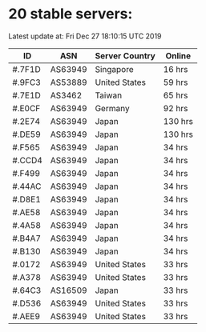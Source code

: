 # 20 stable servers:

Latest update at: Fri Dec 27 18:10:15 UTC 2019

| ID | ASN | Server Country | Online |
| -- | --- | -------------- | ------ |
| #.7F1D | AS63949 | Singapore | 16 hrs |
| #.9FC3 | AS53889 | United States | 59 hrs |
| #.7E1D | AS3462 | Taiwan | 65 hrs |
| #.E0CF | AS63949 | Germany | 92 hrs |
| #.2E74 | AS63949 | Japan | 130 hrs |
| #.DE59 | AS63949 | Japan | 130 hrs |
| #.F565 | AS63949 | Japan | 34 hrs |
| #.CCD4 | AS63949 | Japan | 34 hrs |
| #.F499 | AS63949 | Japan | 34 hrs |
| #.44AC | AS63949 | Japan | 34 hrs |
| #.D8E1 | AS63949 | Japan | 34 hrs |
| #.AE58 | AS63949 | Japan | 34 hrs |
| #.4A58 | AS63949 | Japan | 34 hrs |
| #.B4A7 | AS63949 | Japan | 34 hrs |
| #.B130 | AS63949 | Japan | 34 hrs |
| #.0172 | AS63949 | United States | 33 hrs |
| #.A378 | AS63949 | United States | 33 hrs |
| #.64C3 | AS16509 | Japan | 33 hrs |
| #.D536 | AS63949 | United States | 33 hrs |
| #.AEE9 | AS63949 | United States | 33 hrs |

